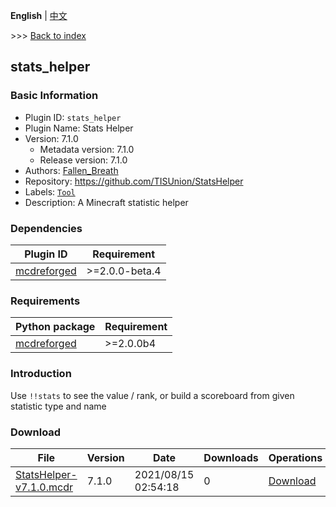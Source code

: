 **English** | [中文](readme-zh_cn.md)

\>\>\> [Back to index](/readme.md)

## stats_helper

### Basic Information

- Plugin ID: `stats_helper`
- Plugin Name: Stats Helper
- Version: 7.1.0
  - Metadata version: 7.1.0
  - Release version: 7.1.0
- Authors: [Fallen_Breath](https://github.com/Fallen-Breath)
- Repository: https://github.com/TISUnion/StatsHelper
- Labels: [`Tool`](/labels/tool/readme.md)
- Description: A Minecraft statistic helper

### Dependencies

| Plugin ID | Requirement |
| --- | --- |
| [mcdreforged](/plugins/mcdreforged/readme.md) | \>=2.0.0-beta.4 |

### Requirements

| Python package | Requirement |
| --- | --- |
| [mcdreforged](https://pypi.org/project/mcdreforged) | \>=2.0.0b4 |

### Introduction

Use `!!stats` to see the value / rank, or build a scoreboard from given statistic type and name

### Download

| File | Version | Date | Downloads | Operations |
| --- | --- | --- | --- | --- |
| [StatsHelper-v7.1.0.mcdr](https://github.com/TISUnion/StatsHelper/releases/tag/v7.1.0) | 7.1.0 | 2021/08/15 02:54:18 | 0 | [Download](https://github.com/TISUnion/StatsHelper/releases/download/v7.1.0/StatsHelper-v7.1.0.mcdr) |

